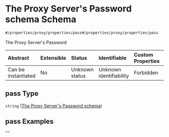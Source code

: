 # The Proxy Server's Password schema Schema

```txt
#/properties/proxy/properties/pass#/properties/proxy/properties/pass
```

The Proxy Server's Password

| Abstract            | Extensible | Status         | Identifiable            | Custom Properties | Additional Properties | Access Restrictions | Defined In                                                        |
| :------------------ | :--------- | :------------- | :---------------------- | :---------------- | :-------------------- | :------------------ | :---------------------------------------------------------------- |
| Can be instantiated | No         | Unknown status | Unknown identifiability | Forbidden         | Allowed               | none                | [values.schema.json\*](values.schema.json "open original schema") |

## pass Type

`string` ([The Proxy Server's Password schema](values-properties-the-proxy-schema-properties-the-proxy-servers-password-schema.md))

## pass Examples

```json
""
```

